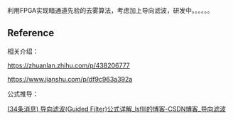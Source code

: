 



利用FPGA实现暗通道先验的去雾算法，考虑加上导向滤波，研发中。。。。。。

## Reference

相关介绍：

https://zhuanlan.zhihu.com/p/438206777

https://www.jianshu.com/p/df9c963a392a

公式推导：

[(34条消息) 导向滤波(Guided Filter)公式详解_lsflll的博客-CSDN博客_导向滤波](https://blog.csdn.net/weixin_43194305/article/details/88959183)

